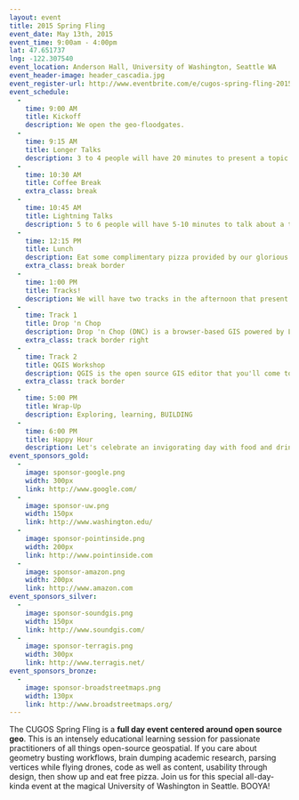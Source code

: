 ```yaml
---
layout: event
title: 2015 Spring Fling
event_date: May 13th, 2015
event_time: 9:00am - 4:00pm
lat: 47.651737
lng: -122.307540
event_location: Anderson Hall, University of Washington, Seattle WA
event_header-image: header_cascadia.jpg
event_register-url: http://www.eventbrite.com/e/cugos-spring-fling-2015-tickets-16426769911
event_schedule:
  -
    time: 9:00 AM
    title: Kickoff
    description: We open the geo-floodgates.
  -
    time: 9:15 AM
    title: Longer Talks
    description: 3 to 4 people will have 20 minutes to present a topic of their choice.
  -
    time: 10:30 AM
    title: Coffee Break
    extra_class: break
  -
    time: 10:45 AM
    title: Lightning Talks
    description: 5 to 6 people will have 5-10 minutes to talk about a topic of their choice.
  -
    time: 12:15 PM
    title: Lunch
    description: Eat some complimentary pizza provided by our glorious sponsors
    extra_class: break border
  -
    time: 1:00 PM
    title: Tracks!
    description: We will have two tracks in the afternoon that present opportunities to work on some open source geo projects. Make sure to bring your computer.
  -
    time: Track 1
    title: Drop 'n Chop
    description: Drop 'n Chop (DNC) is a browser-based GIS powered by Leaflet.js and Turf.js - and a recent hot project in the CUGOS world. This track will involve diving deep into javascript, working on data-first GIS operations, and writing better, more concise GIS language for an application.
    extra_class: track border right
  -
    time: Track 2
    title: QGIS Workshop
    description: QGIS is the open source GIS editor that you'll come to love after this track. We will cover installation, standard operations, more advanced examples, and how to make beautiful cartographic outputs with this dynamic tool.
    extra_class: track border
  -
    time: 5:00 PM
    title: Wrap-Up
    description: Exploring, learning, BUILDING
  -
    time: 6:00 PM
    title: Happy Hour
    description: Let's celebrate an invigorating day with food and drink in Seattle's historic U-District
event_sponsors_gold:
  -
    image: sponsor-google.png
    width: 300px
    link: http://www.google.com/
  -
    image: sponsor-uw.png
    width: 150px
    link: http://www.washington.edu/
  -
    image: sponsor-pointinside.png
    width: 200px
    link: http://www.pointinside.com
  -
    image: sponsor-amazon.png
    width: 200px
    link: http://www.amazon.com
event_sponsors_silver:
  -
    image: sponsor-soundgis.png
    width: 150px
    link: http://www.soundgis.com/
  -
    image: sponsor-terragis.png
    width: 300px
    link: http://www.terragis.net/
event_sponsors_bronze:
  -
    image: sponsor-broadstreetmaps.png
    width: 130px
    link: http://www.broadstreetmaps.org/
---
```


The CUGOS Spring Fling is a **full day event centered around open source geo**. This is an intensely educational learning session for passionate practitioners of all things open-source geospatial. If you care about geometry busting workflows, brain dumping academic research, parsing vertices while flying drones, code as well as content, usability through design, then show up and eat free pizza. Join us for this special all-day-kinda event at the magical University of Washington in Seattle. BOOYA!
